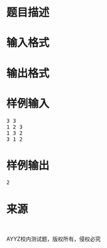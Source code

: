 

# 题目描述



# 输入格式



# 输出格式



# 样例输入


<pre>3 3
1 2 3
1 3 2
3 1 2
</pre>

# 样例输出


<pre>2</pre>

# 来源


<p>
<br/>
</p>
<p>
AYYZ校内测试题，版权所有，侵权必究
</p>
<p>
<br/>
</p>
